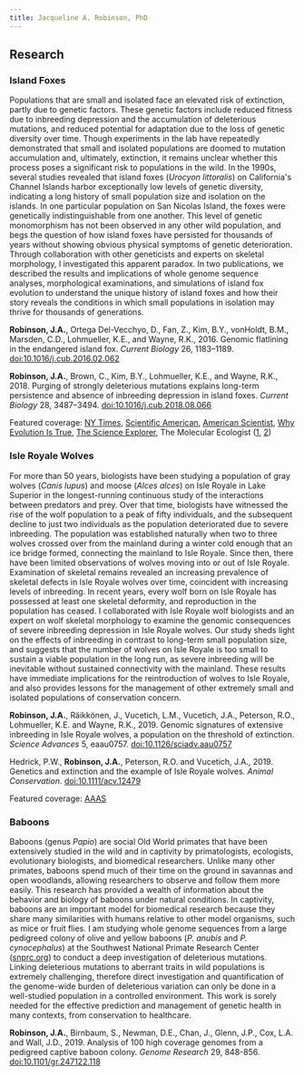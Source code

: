 ```yaml
---
title: Jacqueline A. Robinson, PhD
---
```


## Research

### Island Foxes

Populations that are small and isolated face an elevated risk of extinction, partly due to genetic factors. These genetic factors include reduced fitness due to inbreeding depression and the accumulation of deleterious mutations, and reduced potential for adaptation due to the loss of genetic diversity over time. Though experiments in the lab have repeatedly demonstrated that small and isolated populations are doomed to mutation accumulation and, ultimately, extinction, it remains unclear whether this process poses a significant risk to populations in the wild. In the 1990s, several studies revealed that island foxes (*Urocyon littoralis*) on California's Channel Islands harbor exceptionally low levels of genetic diversity, indicating a long history of small population size and isolation on the islands. In one particular population on San Nicolas Island, the foxes were genetically indistinguishable from one another. This level of genetic monomorphism has not been observed in any other wild population, and begs the question of how island foxes have persisted for thousands of years without showing obvious physical symptoms of genetic deterioration. Through collaboration with other geneticists and experts on skeletal morphology, I investigated this apparent paradox. In two publications, we described the results and implications of whole genome sequence analyses, morphological examinations, and simulations of island fox evolution to understand the unique history of island foxes and how their story reveals the conditions in which small populations in isolation may thrive for thousands of generations.

**Robinson, J.A.**, Ortega Del-Vecchyo, D., Fan, Z., Kim, B.Y., vonHoldt, B.M., Marsden, C.D., Lohmueller, K.E., and Wayne, R.K., 2016. Genomic flatlining in the endangered island fox. *Current Biology* 26, 1183–1189. [doi:10.1016/j.cub.2016.02.062](https://doi.org/10.1016/j.cub.2016.02.062)

**Robinson, J.A.**, Brown, C., Kim, B.Y., Lohmueller, K.E., and Wayne, R.K., 2018. Purging of strongly deleterious mutations explains long-term persistence and absence of inbreeding depression in island foxes. *Current Biology* 28, 3487–3494. [doi:10.1016/j.cub.2018.08.066](https://doi.org/10.1016/j.cub.2018.08.066)

Featured coverage: [NY Times](https://www.nytimes.com/2016/04/26/science/channel-island-foxes-least-genetic-diversity.html), [Scientific American](http://blogs.scientificamerican.com/extinction-countdown/island-fox-genetics), [American Scientist](https://www.americanscientist.org/article/the-fates-of-channel-island-foxes-and-isle-royale-wolves), [Why Evolution Is True](https://whyevolutionistrue.wordpress.com/2016/04/28/tiny-foxes-on-the-channel-islands-lack-not-only-mass-but-also-genetic-variation-and-fear-of-humans), [The Science Explorer](http://thescienceexplorer.com/nature/tiny-island-foxes-are-treading-shallow-gene-pool), The Molecular Ecologist ([1](https://www.molecularecologist.com/2016/05/what-does-the-island-fox-say/), [2](https://www.molecularecologist.com/2018/11/how-island-foxes-are-living-on-the-edge/))

### Isle Royale Wolves

For more than 50 years, biologists have been studying a population of gray wolves (*Canis lupus*) and moose (*Alces alces*) on Isle Royale in Lake Superior in the longest-running continuous study of the interactions between predators and prey. Over that time, biologists have witnessed the rise of the wolf population to a peak of fifty individuals, and the subsequent decline to just two individuals as the population deteriorated due to severe inbreeding. The population was established naturally when two to three wolves crossed over from the mainland during a winter cold enough that an ice bridge formed, connecting the mainland to Isle Royale. Since then, there have been limited observations of wolves moving into or out of Isle Royale. Examination of skeletal remains revealed an increasing prevalence of skeletal defects in Isle Royale wolves over time, coincident with increasing levels of inbreeding. In recent years, every wolf born on Isle Royale has possessed at least one skeletal deformity, and reproduction in the population has ceased. I collaborated with Isle Royale wolf biologists and an expert on wolf skeletal morphology to examine the genomic consequences of severe inbreeding depression in Isle Royale wolves. Our study sheds light on the effects of inbreeding in contrast to long-term small population size, and suggests that the number of wolves on Isle Royale is too small to sustain a viable population in the long run, as severe inbreeding will be inevitable without sustained connectivity with the mainland. These results have immediate implications for the reintroduction of wolves to Isle Royale, and also provides lessons for the management of other extremely small and isolated populations of conservation concern.

**Robinson, J.A.**, Räikkönen, J., Vucetich, L.M., Vucetich, J.A., Peterson, R.O., Lohmueller, K.E. and Wayne, R.K., 2019. Genomic signatures of extensive inbreeding in Isle Royale wolves, a population on the threshold of extinction. *Science Advances* 5, eaau0757. [doi:10.1126/sciadv.aau0757](https://doi.org/10.1126/sciadv.aau0757)

Hedrick, P.W., **Robinson, J.A.**, Peterson, R.O. and Vucetich, J.A., 2019. Genetics and extinction and the example of Isle Royale wolves. *Animal Conservation*. [doi:10.1111/acv.12479](https://doi.org/10.1111/acv.12479)

Featured coverage: [AAAS](https://www.aaas.org/news/inbreeding-causes-isle-royale-wolf-population-crash)

### Baboons

Baboons (genus *Papio*) are social Old World primates that have been extensively studied in the wild and in captivity by primatologists, ecologists, evolutionary biologists, and biomedical researchers. Unlike many other primates, baboons spend much of their time on the ground in savannas and open woodlands, allowing researchers to observe and follow them more easily. This research has provided a wealth of information about the behavior and biology of baboons under natural conditions. In captivity, baboons are an important model for biomedical research because they share many similarities with humans relative to other model organisms, such as mice or fruit flies. I am studying whole genome sequences from a large pedigreed colony of olive and yellow baboons (*P. anubis* and *P. cynocephalus*) at the Southwest National Primate Research Center ([snprc.org](http://snprc.org/)) to conduct a deep investigation of deleterious mutations. Linking deleterious mutations to aberrant traits in wild populations is extremely challenging, therefore direct investigation and quantification of the genome-wide burden of deleterious variation can only be done in a well-studied population in a controlled environment. This work is sorely needed for the effective prediction and management of genetic health in many contexts, from conservation to healthcare.

**Robinson, J.A.**, Birnbaum, S., Newman, D.E., Chan, J., Glenn, J.P., Cox, L.A. and Wall, J.D., 2019. Analysis of 100 high coverage genomes from a pedigreed captive baboon colony. *Genome Research* 29, 848-856. [doi:10.1101/gr.247122.118](https://doi.org/10.1101/gr.247122.118)
